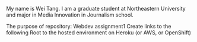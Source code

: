 My name is Wei Tang. I am a graduate student at Northeastern University and major in Media Innovation in Journalism school.

The purpose of repository:  Webdev assignment1
Create links to the following
Root to the hosted environment on Heroku (or AWS, or OpenShift)
